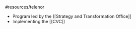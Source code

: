 #resources/telenor 

- Program led by the [[Strategy and Transformation Office]]
- Implementing the [[CVC]]